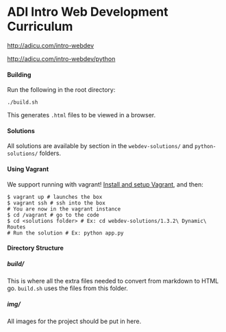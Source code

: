 ADI Intro Web Development Curriculum
==================================

http://adicu.com/intro-webdev

http://adicu.com/intro-webdev/python

#### Building

Run the following in the root directory:

    ./build.sh

This generates `.html` files to be viewed in a browser.

#### Solutions

All solutions are available by section in the `webdev-solutions/` and `python-solutions/` folders.

#### Using Vagrant

We support running with vagrant!  [Install and setup Vagrant](https://docs.vagrantup.com/v2/installation/index.html), and then:

    $ vagrant up # launches the box
    $ vagrant ssh # ssh into the box
    # You are now in the vagrant instance
    $ cd /vagrant # go to the code
    $ cd <solutions folder> # Ex: cd webdev-solutions/1.3.2\ Dynamic\ Routes
    # Run the solution # Ex: python app.py

#### Directory Structure

##### build/

This is where all the extra files needed to convert from markdown to HTML go. `build.sh` uses the files from this folder.

##### img/ 

All images for the project should be put in here.

##### 
